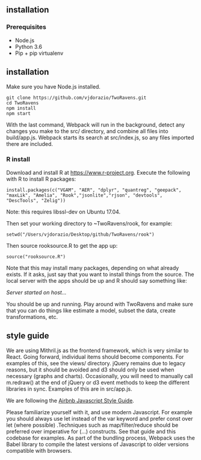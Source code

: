 ## installation

### Prerequisites

  - Node.js
  - Python 3.6
  - Pip + pip virtualenv

## installation

Make sure you have Node.js installed.

```
git clone https://github.com/vjdorazio/TwoRavens.git
cd TwoRavens
npm install
npm start
```

With the last command, Webpack will run in the background, detect any changes you make to the src/ directory, and combine all files into build/app.js. Webpack starts its search at src/index.js, so any files imported there are included.

### R install

Download and install R at https://www.r-project.org. Execute the following with R to install R packages:

```
install.packages(c("VGAM", "AER", "dplyr", "quantreg", "geepack", "maxLik", "Amelia", "Rook","jsonlite","rjson", "devtools", "DescTools", "Zelig"))
```

Note: this requires libssl-dev on Ubuntu 17.04.

Then set your working directory to ~TwoRavens/rook, for example:

```
setwd("/Users/vjdorazio/Desktop/github/TwoRavens/rook")
```

Then source rooksource.R to get the app up:

```
source("rooksource.R")
```

Note that this may install many packages, depending on what already exists. If it asks, just say that you want to install things from the source. The local server with the apps should be up and R should say something like:

*Server started on host...*

You should be up and running. Play around with TwoRavens and make sure that you can do things like estimate a model, subset the data, create transformations, etc.

## style guide

We are using Mithril.js as the frontend framework, which is very similar to React. Going forward, individual items should become components. For examples of this, see the views/ directory. jQuery remains due to legacy reasons, but it should be avoided and d3 should only be used when necessary (graphs and charts). Occasionally, you will need to manually call m.redraw() at the end of jQuery or d3 event methods to keep the different libraries in sync. Examples of this are in src/app.js.

We are following the [Airbnb Javascript Style Guide](https://github.com/airbnb/javascript).

Please familiarize yourself with it, and use modern Javascript. For example you should always use let instead of the var keyword and prefer const over let (where possible) .Techniques such as map/filter/reduce should be preferred over imperative for (...) constructs. See that guide and this codebase for examples. As part of the bundling process, Webpack uses the Babel library to compile the latest versions of Javascript to older versions compatible with browsers.
